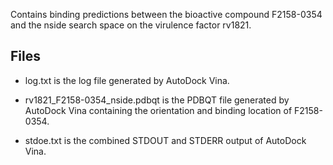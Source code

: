 Contains binding predictions between the bioactive compound F2158-0354 and the nside search space on the virulence factor rv1821.

## Files

- log.txt is the log file generated by AutoDock Vina.

- rv1821_F2158-0354_nside.pdbqt is the PDBQT file generated by AutoDock Vina containing the orientation and binding location of F2158-0354.

- stdoe.txt is the combined STDOUT and STDERR output of AutoDock Vina.

